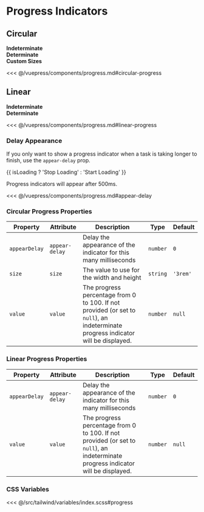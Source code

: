# Progress Indicators

## Circular

<section class="mds">
<!-- #region circular-progress -->
  <div class="grid grid-cols-1 lg:grid-cols-2 gap-20 mt-20">
    <div class="flex flex-col space-y-20">
      <strong>Indeterminate</strong>
      <mx-circular-progress aria-label="Progress"  />
    </div>
    <div class="flex flex-col space-y-20">
      <strong>Determinate</strong>
      <div>
        <mx-circular-progress aria-label="Progress" value="25" />
        <mx-circular-progress aria-label="Progress" value="75" />
        <mx-circular-progress aria-label="Progress" value="100" />
        <mx-circular-progress aria-label="Progress" :value="progress" />
      </div>
    </div>
    <div class="flex flex-col space-y-20">
      <strong>Custom Sizes</strong>
      <div>
        <mx-circular-progress aria-label="Progress" size="1.5rem" />
        <mx-circular-progress aria-label="Progress" size="2rem" :value="progress" />
        <mx-circular-progress aria-label="Progress" size="2.5rem" />
        <mx-circular-progress aria-label="Progress" size="4rem" :value="progress" />
      </div>
    </div>
  </div>
<!-- #endregion circular-progress -->
</section>

<<< @/vuepress/components/progress.md#circular-progress

## Linear

<section class="mds">
<!-- #region linear-progress -->
  <div class="grid grid-cols-1 lg:grid-cols-2 gap-20 mt-20">
    <div class="flex flex-col space-y-20">
      <strong>Indeterminate</strong>
      <mx-linear-progress aria-label="Progress" />
    </div>
    <div class="flex flex-col space-y-20">
      <strong>Determinate</strong>
      <div class="space-y-16">
        <mx-linear-progress aria-label="Progress" value="25" />
        <mx-linear-progress aria-label="Progress" value="75" />
        <mx-linear-progress aria-label="Progress" value="100" />
        <mx-linear-progress aria-label="Progress" :value="progress" />
      </div>
    </div>
  </div>
<!-- #endregion linear-progress -->
</section>

<<< @/vuepress/components/progress.md#linear-progress

### Delay Appearance

If you only want to show a progress indicator when a task is taking longer to finish, use the `appear-delay` prop.

<section class="mds">
<!-- #region appear-delay -->
  <div class="h-192 flex flex-col items-center justify-end relative pb-16 border bg-white">
    <mx-linear-progress v-if="isLoading" aria-label="Progress" appear-delay="500" class="absolute top-0" />
    <mx-circular-progress v-if="isLoading" aria-label="Progress" appear-delay="500" class="absolute top-24" />
    <mx-button class="w-160" @click="isLoading = !isLoading">
      {{ isLoading ? 'Stop Loading' : 'Start Loading' }}
    </mx-button>
    <p class="my-8">Progress indicators will appear after 500ms.</p>
  </div>
<!-- #endregion appear-delay -->
</section>

<<< @/vuepress/components/progress.md#appear-delay

### Circular Progress Properties

| Property      | Attribute      | Description                                                                                                                       | Type     | Default  |
| ------------- | -------------- | --------------------------------------------------------------------------------------------------------------------------------- | -------- | -------- |
| `appearDelay` | `appear-delay` | Delay the appearance of the indicator for this many milliseconds                                                                  | `number` | `0`      |
| `size`        | `size`         | The value to use for the width and height                                                                                         | `string` | `'3rem'` |
| `value`       | `value`        | The progress percentage from 0 to 100. If not provided (or set to `null`), an indeterminate progress indicator will be displayed. | `number` | `null`   |

### Linear Progress Properties

| Property      | Attribute      | Description                                                                                                                       | Type     | Default |
| ------------- | -------------- | --------------------------------------------------------------------------------------------------------------------------------- | -------- | ------- |
| `appearDelay` | `appear-delay` | Delay the appearance of the indicator for this many milliseconds                                                                  | `number` | `0`     |
| `value`       | `value`        | The progress percentage from 0 to 100. If not provided (or set to `null`), an indeterminate progress indicator will be displayed. | `number` | `null`  |

### CSS Variables

<<< @/src/tailwind/variables/index.scss#progress

<script>
export default {
  data() { 
    return {
      progress: 0,
      isLoading: false,
    }
  },
  mounted() {
    setInterval(() => {
      if (this.progress < 100) this.progress += 10
      else this.progress = 0
    }, 500)
  }
}
</script>
